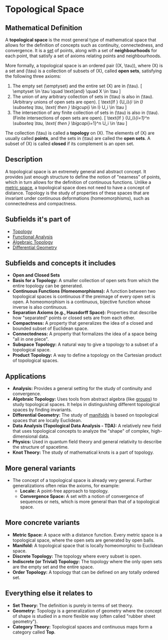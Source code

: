 # Topological Space

## Mathematical Definition

A **topological space** is the most general type of mathematical space that allows for the definition of concepts such as continuity, connectedness, and convergence. It is a [set](../../../00_Foundations/01_Set_Theory/Set.md) of points, along with a set of **neighbourhoods** for each point, that satisfy a set of axioms relating points and neighbourhoods.

More formally, a topological space is an ordered pair \((X, \tau)\), where \(X\) is a set and \(\tau\) is a collection of subsets of \(X\), called **open sets**, satisfying the following three axioms:

1.  The empty set \(\emptyset\) and the entire set \(X\) are in \(\tau\).
    \[ \emptyset \in \tau \quad \text{and} \quad X \in \tau \]
2.  The union of any arbitrary collection of sets in \(\tau\) is also in \(\tau\). (Arbitrary unions of open sets are open).
    \[ \text{If } \{U_i\}_{i \in I} \subseteq \tau, \text{ then } \bigcup_{i \in I} U_i \in \tau \]
3.  The intersection of any finite collection of sets in \(\tau\) is also in \(\tau\). (Finite intersections of open sets are open).
    \[ \text{If } \{U_i\}_{i=1}^n \subseteq \tau, \text{ then } \bigcap_{i=1}^n U_i \in \tau \]

The collection \(\tau\) is called a **topology** on \(X\). The elements of \(X\) are usually called **points**, and the sets in \(\tau\) are called the **open sets**. A subset of \(X\) is called **closed** if its complement is an open set.

## Description

A topological space is an extremely general and abstract concept. It provides just enough structure to define the notion of "nearness" of points, which in turn allows for the definition of continuous functions. Unlike a [metric space](../../../03_Geometry/00_Euclidean_Geometry/Euclidean_Space.md), a topological space does not need to have a concept of distance. Topology is the study of properties of these spaces that are invariant under continuous deformations (homeomorphisms), such as connectedness and compactness.

## Subfields it's part of

*   [Topology](./)
*   [Functional Analysis](../../../02_Analysis/03_Functional_Analysis/)
*   [Algebraic Topology](../)
*   [Differential Geometry](../../../03_Geometry/01_Differential_Geometry/)

## Subfields and concepts it includes

*   **Open and Closed Sets**
*   **Basis for a Topology:** A smaller collection of open sets from which the entire topology can be generated.
*   **Continuous Functions (Homeomorphisms):** A function between two topological spaces is continuous if the preimage of every open set is open. A homeomorphism is a continuous, bijective function whose inverse is also continuous.
*   **Separation Axioms (e.g., Hausdorff Space):** Properties that describe how "separated" points or closed sets are from each other.
*   **Compactness:** A property that generalizes the idea of a closed and bounded subset of Euclidean space.
*   **Connectedness:** A property that formalizes the idea of a space being "all in one piece".
*   **Subspace Topology:** A natural way to give a topology to a subset of a topological space.
*   **Product Topology:** A way to define a topology on the Cartesian product of topological spaces.

## Applications

*   **Analysis:** Provides a general setting for the study of continuity and convergence.
*   **Algebraic Topology:** Uses tools from abstract algebra (like [groups](../../../01_Algebra/01_Abstract_Algebra/00_Group_Theory/Group.md)) to study topological spaces. It helps in distinguishing different topological spaces by finding invariants.
*   **Differential Geometry:** The study of [manifolds](../../../03_Geometry/00_Euclidean_Geometry/Euclidean_Space.md) is based on topological spaces that are locally Euclidean.
*   **Data Analysis (Topological Data Analysis - TDA):** A relatively new field that uses topological concepts to analyze the "shape" of complex, high-dimensional data.
*   **Physics:** Used in quantum field theory and general relativity to describe the structure of spacetime.
*   **Knot Theory:** The study of mathematical knots is a part of topology.

## More general variants

*   The concept of a topological space is already very general. Further generalizations often relax the axioms, for example:
    *   **Locale:** A point-free approach to topology.
    *   **Convergence Space:** A set with a notion of convergence of sequences or nets, which is more general than that of a topological space.

## More concrete variants

*   **Metric Space:** A space with a distance function. Every metric space is a topological space, where the open sets are generated by open balls.
*   **Manifold:** A topological space that is locally homeomorphic to Euclidean space.
*   **Discrete Topology:** The topology where every subset is open.
*   **Indiscrete (or Trivial) Topology:** The topology where the only open sets are the empty set and the entire space.
*   **Order Topology:** A topology that can be defined on any totally ordered set.

## Everything else it relates to

*   **Set Theory:** The definition is purely in terms of set theory.
*   **Geometry:** Topology is a generalization of geometry where the concept of shape is studied in a more flexible way (often called "rubber sheet geometry").
*   **Category Theory:** Topological spaces and continuous maps form a category called **Top**.
